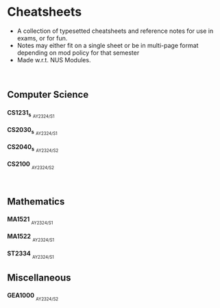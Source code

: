 # Cheatsheets 
- A collection of typesetted cheatsheets and reference notes for use in exams, or for fun. 
- Notes may either fit on a single sheet or be in multi-page format depending on mod policy for that semester
- Made w.r.t. NUS Modules.

<br/>

## Computer Science
**CS1231<sub>s<sub>** <sub><sub>AY2324/S1</sub></sub> <a href="Archives/CS1231_Midterms.pdf"><img  src="https://img.shields.io/badge/midterms-blue"  height="17"  /></a>  <a href="Archives/CS1231_Finals.pdf"><img  src="https://img.shields.io/badge/finals-red"  height="17"  /></a>

**CS2030<sub>s<sub>** <sub><sub>AY2324/S1</sub></sub> <a href="Archives/CS2030_Midterms.pdf"><img  src="https://img.shields.io/badge/midterms-blue"  height="17"  /></a> <a href="Archives/CS2030_Finals.pdf"><img  src="https://img.shields.io/badge/finals-red"  height="17"  /></a> <a href="Archives/CS2030_CodeLibrary.pdf"><img  src="https://img.shields.io/badge/PE-purple"  height="17"  /></a>

**CS2040<sub>s<sub>** <sub><sub>AY2324/S2</sub></sub> <a href="Archives/CS2040s_Midterms.pdf"><img  src="https://img.shields.io/badge/midterms-blue"  height="17"  /></a> <a href="Archives/CS2040s_Finals.pdf"><img  src="https://img.shields.io/badge/finals-red"  height="17"  /></a>

**CS2100** <sub><sub>AY2324/S2</sub></sub> <a href="Archives/CS2100_Cheatsheet.pdf"><img  src="https://img.shields.io/badge/all-red"  height="17"  /></a>

<br/>

## Mathematics
**MA1521** <sub><sub>AY2324/S1</sub></sub> <a href="Archives/MA1521_Finals.pdf"><img  src="https://img.shields.io/badge/finals-red"  height="17"  /></a>

**MA1522** <sub><sub>AY2324/S1</sub></sub> <a href="Archives/MA1522_Midterms.pdf"><img  src="https://img.shields.io/badge/midterms-blue"  height="17"  /></a> <a href="Archives/MA1522_Finals.pdf"><img  src="https://img.shields.io/badge/finals-red"  height="17"  /></a>

**ST2334** <sub><sub>AY2324/S1</sub></sub> <a href="Archives/ST2334_Midterms.pdf"><img  src="https://img.shields.io/badge/midterms-blue"  height="17"  /></a> <a href="Archives/ST2334_Finals.pdf"><img  src="https://img.shields.io/badge/finals-red"  height="17"  /></a>

## Miscellaneous 
**GEA1000** <sub><sub>AY2324/S2</sub></sub> <a href="Archives/GEA1000_Finals.pdf"><img  src="https://img.shields.io/badge/finals-red"  height="17"  /></a>


